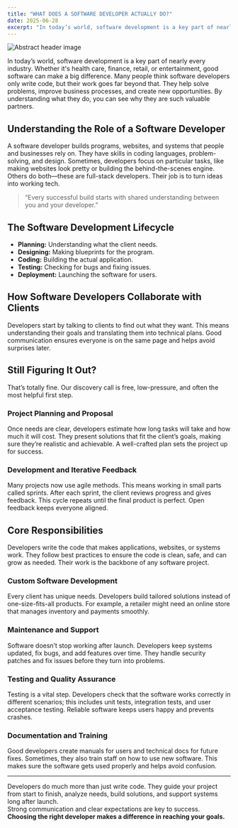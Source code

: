 ```yaml
---
title: "WHAT DOES A SOFTWARE DEVELOPER ACTUALLY DO?"
date: 2025-06-28
excerpt: "In today’s world, software development is a key part of nearly every industry. Whether it's health care, finance, retail, or entertainment, good software can make a big difference."
---
```


![Abstract header image](https://picsum.photos/seed/blog/800/400)

In today’s world, software development is a key part of nearly every industry. Whether it's health care, finance, retail, or entertainment, good software can make a big difference. Many people think software developers only write code, but their work goes far beyond that. They help solve problems, improve business processes, and create new opportunities. By understanding what they do, you can see why they are such valuable partners.

## Understanding the Role of a Software Developer

A software developer builds programs, websites, and systems that people and businesses rely on. They have skills in coding languages, problem-solving, and design. Sometimes, developers focus on particular tasks, like making websites look pretty or building the behind-the-scenes engine. Others do both—these are full-stack developers. Their job is to turn ideas into working tech.

> “Every successful build starts with shared understanding between you and your developer.”

## The Software Development Lifecycle

- **Planning:** Understanding what the client needs.
- **Designing:** Making blueprints for the program.
- **Coding:** Building the actual application.
- **Testing:** Checking for bugs and fixing issues.
- **Deployment:** Launching the software for users.

## How Software Developers Collaborate with Clients

Developers start by talking to clients to find out what they want. This means understanding their goals and translating them into technical plans. Good communication ensures everyone is on the same page and helps avoid surprises later.

## Still Figuring It Out?

That’s totally fine. Our discovery call is free, low-pressure, and often the most helpful first step.

### Project Planning and Proposal

Once needs are clear, developers estimate how long tasks will take and how much it will cost. They present solutions that fit the client’s goals, making sure they’re realistic and achievable. A well-crafted plan sets the project up for success.

### Development and Iterative Feedback

Many projects now use agile methods. This means working in small parts called sprints. After each sprint, the client reviews progress and gives feedback. This cycle repeats until the final product is perfect. Open feedback keeps everyone aligned.

## Core Responsibilities

Developers write the code that makes applications, websites, or systems work. They follow best practices to ensure the code is clean, safe, and can grow as needed. Their work is the backbone of any software project.

### Custom Software Development

Every client has unique needs. Developers build tailored solutions instead of one-size-fits-all products. For example, a retailer might need an online store that manages inventory and payments smoothly.

### Maintenance and Support

Software doesn’t stop working after launch. Developers keep systems updated, fix bugs, and add features over time. They handle security patches and fix issues before they turn into problems.

### Testing and Quality Assurance

Testing is a vital step. Developers check that the software works correctly in different scenarios; this includes unit tests, integration tests, and user acceptance testing. Reliable software keeps users happy and prevents crashes.

### Documentation and Training

Good developers create manuals for users and technical docs for future fixes. Sometimes, they also train staff on how to use new software. This makes sure the software gets used properly and helps avoid confusion.

---

Developers do much more than just write code. They guide your project from start to finish, analyze needs, build solutions, and support systems long after launch.  
Strong communication and clear expectations are key to success.  
**Choosing the right developer makes a difference in reaching your goals.**

